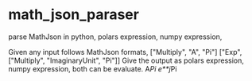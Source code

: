 # math_json_paraser
parse MathJson in python, polars expression, numpy expression,

Given any input follows MathJson formats,
["Multiply", "A", "Pi"]
["Exp", ["Multiply", "ImaginaryUnit", "Pi"]]
Give the output as polars expression, numpy expression, both can be evaluate. 
A*Pi
e**j*Pi